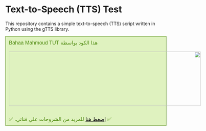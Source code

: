 # Text-to-Speech (TTS) Test

This repository contains a simple text-to-speech (TTS) script written in Python using the gTTS library.

<div style="background-color: #dff2bf; border: 1px solid rgb(79, 138, 16); color: #4f8a10; padding: 10px;"><div class="separator" style="clear: both; direction: rtl; text-align: left;"><span style="font-family: arial; font-size: medium;">هذا الكود بواسطة Bahaa Mahmoud TUT</span></div><div class="separator" style="clear: both; direction: rtl; text-align: left;"><span style="font-family: arial; font-size: medium;"><br /></span></div><div class="separator" style="clear: both; direction: rtl; text-align: left;"><div class="separator" style="clear: both; text-align: center;"><a href="https://www.youtube.com/channel/UCTQMuaUubjb4j0QKlg9NomQ" style="clear: left; float: left; margin-bottom: 1em; margin-right: 1em;"><img border="0" data-original-height="170" data-original-width="600" height="170" src="https://bahaamahmoud.com/wp-content/uploads/2024/04/copyright.jpg" width="600" /></a></div></div><div class="separator" style="clear: both; direction: rtl; text-align: left;"><span style="font-family: arial; font-size: medium;"><br /></span></div><div style="direction: rtl; text-align: left;"><span style="font-family: arial; font-size: medium;">✅&nbsp;<a href="https://www.youtube.com/channel/UCTQMuaUubjb4j0QKlg9NomQ" target="_blank">إضغط هنا</a>&nbsp;للمزيد من الشروحات علي قناتي. ✅</span></div></div>

